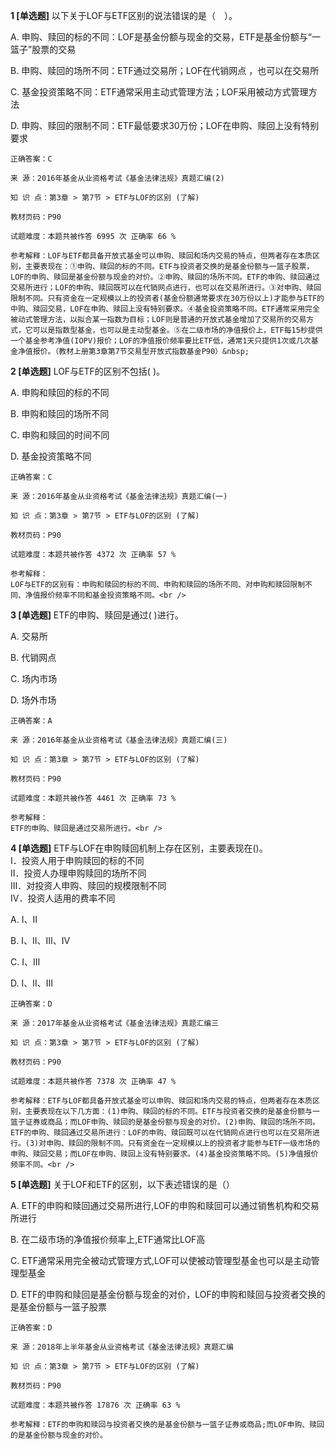 **1 [单选题]** 以下关于LOF与ETF区别的说法错误的是（&emsp;）。 

A. 申购、赎回的标的不同：LOF是基金份额与现金的交易，ETF是基金份额与“一篮子”股票的交易&nbsp;

B. 申购、赎回的场所不同：ETF通过交易所；LOF在代销网点 ，也可以在交易所

C. 基金投资策略不同：ETF通常采用主动式管理方法；LOF采用被动方式管理方法&nbsp;

D. 申购、赎回的限制不同：ETF最低要求30万份；LOF在申购、赎回上没有特别要求&nbsp;

```
正确答案：C

来 源：2016年基金从业资格考试《基金法律法规》真题汇编(2)

知 识 点：第3章 > 第7节 > ETF与LOF的区别 (了解)

教材页码：P90

试题难度：本题共被作答 6995 次 正确率 66 %

参考解释：LOF与ETF都具备开放式基金可以申购、赎回和场内交易的特点，但两者存在本质区别，主要表现在：①申购、赎回的标的不同。ETF与投资者交换的是基金份额与一篮子股票，LOF的申购、赎回是基金份额与现金的对价。②申购、赎回的场所不同。ETF的申购、赎回通过交易所进行；LOF的申购、赎回既可以在代销网点进行，也可以在交易所进行。③对申购、赎回限制不同。只有资金在一定规模以上的投资者(基金份额通常要求在30万份以上)才能参与ETF的中购、赎回交易，LOF在申购、赎回上没有特别要求。④基金投资策略不同。ETF通常采用完全被动式管理方法，以拟合某一指数为目标；LOF则是普通的开放式基金增加了交易所的交易方式，它可以是指数型基金，也可以是主动型基金。⑤在二级市场的净值报价上，ETF每15秒提供一个基金参考净值(IOPV)报价；LOF的净值报价频率要比ETF低，通常1天只提供1次或几次基金净值报价。（教材上册第3章第7节交易型开放式指数基金P90）&nbsp;
```


**2 [单选题]** 
LOF与ETF的区别不包括( )。

A. 申购和赎回的标的不同

B. 申购和赎回的场所不同

C. 申购和赎回的时间不同

D. 基金投资策略不同

```
正确答案：C

来 源：2016年基金从业资格考试《基金法律法规》真题汇编(一)

知 识 点：第3章 > 第7节 > ETF与LOF的区别 (了解)

教材页码：P90

试题难度：本题共被作答 4372 次 正确率 57 %

参考解释：
LOF与ETF的区别有：申购和赎回的标的不同、申购和赎回的场所不同、对申购和赎回限制不同、净值报价频率不同和基金投资策略不同。<br />

```


**3 [单选题]** 
ETF的申购、赎回是通过( )进行。

A. 交易所

B. 代销网点

C. 场内市场

D. 场外市场

```
正确答案：A

来 源：2016年基金从业资格考试《基金法律法规》真题汇编(三)

知 识 点：第3章 > 第7节 > ETF与LOF的区别 (了解)

教材页码：P90

试题难度：本题共被作答 4461 次 正确率 73 %

参考解释：
ETF的申购、赎回是通过交易所进行。<br />

```


**4 [单选题]** ETF与LOF在申购赎回机制上存在区别，主要表现在()。<br />
Ⅰ．投资人用于申购赎回的标的不同<br />
Ⅱ．投资人办理申购赎回的场所不同<br />
Ⅲ．对投资人申购、赎回的规模限制不同<br />
Ⅳ．投资人适用的费率不同

A. Ⅰ、Ⅱ

B. Ⅰ、Ⅱ、Ⅲ、Ⅳ

C. Ⅰ、Ⅲ

D. Ⅰ、Ⅱ、Ⅲ

```
正确答案：D

来 源：2017年基金从业资格考试《基金法律法规》真题汇编三

知 识 点：第3章 > 第7节 > ETF与LOF的区别 (了解)

教材页码：P90

试题难度：本题共被作答 7378 次 正确率 47 %

参考解释：ETF与LOF都具备开放式基金可以申购、赎回和场内交易的特点，但两者存在本质区别，主要表现在以下几方面：(1)申购、赎回的标的不同。ETF与投资者交换的是基金份额与一篮子证券或商品；而LOF申购、赎回的是基金份额与现金的对价。(2)申购、赎回的场所不同。ETF的申购、赎回通过交易所进行：LOF的申购、赎回既可以在代销网点进行也可以在交易所进行。(3)对申购、赎回的限制不同。只有资金在一定规模以上的投资者才能参与ETF一级市场的申购、赎回交易；而LOF在申购、赎回上没有特别要求。(4)基金投资策略不同。(5)净值报价频率不同。<br />
```


**5 [单选题]** 关于LOF和ETF的区别，以下表述错误的是（）

A. ETF的申购和赎回通过交易所进行,LOF的申购和赎回可以通过销售机构和交易所进行

B. 在二级市场的净值报价频率上,ETF通常比LOF高

C. ETF通常采用完全被动式管理方式,LOF可以使被动管理型基金也可以是主动管理型基金

D. ETF的申购和赎回是基金份额与现金的对价，LOF的申购和赎回与投资者交换的是基金份额与一篮子股票

```
正确答案：D

来 源：2018年上半年基金从业资格考试《基金法律法规》真题汇编

知 识 点：第3章 > 第7节 > ETF与LOF的区别 (了解)

教材页码：P90

试题难度：本题共被作答 17876 次 正确率 63 %

参考解释：ETF的申购和赎回与投资者交换的是基金份额与一篮子证券或商品;而LOF申购、赎回的是基金份额与现金的对价。
```

